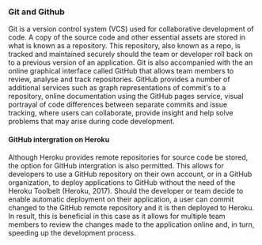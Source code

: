 ### Git and Github

Git is a version control system (VCS) used for collaborative development of code. A copy of the source code and other essential assets are stored in what is known as a repository. This repository, also known as a repo, is tracked and maintained securely should the team or developer roll back on to a previous version of an application. Git is also accompanied with the an online graphical interface called GitHub that allows team members to review, analyse and track repositories. GitHub provides a number of additional services such as graph representations of commit's to a repository, online documentation using the GitHub pages service, visual portrayal of code differences between separate commits and issue tracking, where users can collaborate, provide insight and help solve problems that may arise during code development.

#### GitHub intergration on Heroku
Although Heroku provides remote repositories for source code be stored, the option for GitHub intergration is also permitted. This allows for developers to use a GitHub repository on their own account, or in a GitHub organization, to deploy applications to GitHub without the need of the Heroku Toolbelt (Heroku, 2017). Should the developer or team decide to enable automatic deployment on their application, a user can commit changed to the GitHub remote repository and it is then deployed to Heroku. In result, this is beneficial in this case as it allows for multiple team members to review the changes made to the application online and, in turn, speeding up the development process.
